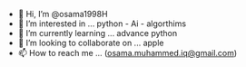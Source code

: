 - 👋 Hi, I’m @osama1998H
- 👀 I’m interested in ... python - Ai - algorthims
- 🌱 I’m currently learning ... advance python
- 💞️ I’m looking to collaborate on ... apple
- 📫 How to reach me ... (osama.muhammed.iq@gmail.com)

<!---
osama1998H/osama1998H is a ✨ special ✨ repository because its `README.md` (this file) appears on your GitHub profile.
You can click the Preview link to take a look at your changes.
--->
